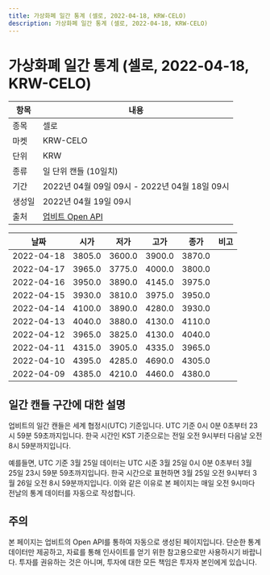 ```yaml
---
title: 가상화폐 일간 통계 (셀로, 2022-04-18, KRW-CELO)
description: 가상화폐 일간 통계 (셀로, 2022-04-18, KRW-CELO)
---
```



가상화폐 일간 통계 (셀로, 2022-04-18, KRW-CELO)
===

|항목|내용|
|--|--|
|종목|셀로|
|마켓|KRW-CELO|
|단위|KRW|
|종류|일 단위 캔들 (10일치)|
|기간|2022년 04월 09일 09시 - 2022년 04월 18일 09시|
|생성일|2022년 04월 19일 09시|
|출처|[업비트 Open API](https://docs.upbit.com)|


|날짜|시가|저가|고가|종가|비고|
|--|--|--|--|--|--|
|2022-04-18|3805.0|3600.0|3900.0|3870.0|    |
|2022-04-17|3965.0|3775.0|4000.0|3800.0|    |
|2022-04-16|3950.0|3890.0|4145.0|3975.0|    |
|2022-04-15|3930.0|3810.0|3975.0|3950.0|    |
|2022-04-14|4100.0|3890.0|4280.0|3930.0|    |
|2022-04-13|4040.0|3880.0|4130.0|4110.0|    |
|2022-04-12|3965.0|3825.0|4130.0|4040.0|    |
|2022-04-11|4315.0|3905.0|4335.0|3965.0|    |
|2022-04-10|4395.0|4285.0|4690.0|4305.0|    |
|2022-04-09|4385.0|4210.0|4460.0|4380.0|    |


일간 캔들 구간에 대한 설명
---


업비트의 일간 캔들은 세계 협정시(UTC) 기준입니다. 
UTC 기준 0시 0분 0초부터 23시 59분 59초까지입니다. 
한국 시간인 KST 기준으로는 전일 오전 9시부터 다음날 오전 8시 59분까지입니다. 


예를들면, UTC 기준 3월 25일 데이터는 UTC 시준 3월 25일 0시 0분 0초부터 3월 25일 23시 59분 59초까지입니다. 
한국 시간으로 표현하면 3월 25일 오전 9시부터 3월 26일 오전 8시 59분까지입니다. 
이와 같은 이유로 본 페이지는 매일 오전 9시마다 전날의 통계 데이터를 자동으로 작성합니다. 


주의
---


본 페이지는 업비트의 Open API를 통하여 자동으로 생성된 페이지입니다. 
단순한 통계 데이터만 제공하고, 자료를 통해 인사이트를 얻기 위한 참고용으로만 사용하시기 바랍니다. 
투자를 권유하는 것은 아니며, 투자에 대한 모든 책임은 투자자 본인에게 있습니다. 
